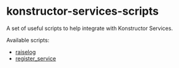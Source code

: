 # konstructor-services-scripts

A set of useful scripts to help integrate with Konstructor Services.

Available scripts:

 - [raiselog](raiselog.md) 
 - [register_service](register_service.md)
